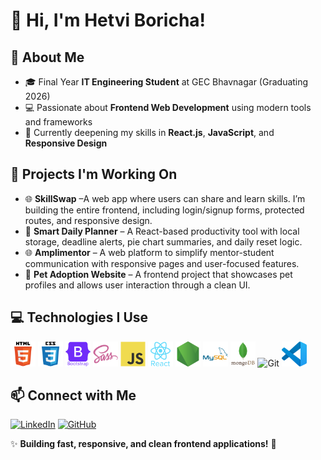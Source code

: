 
# 👋 Hi, I'm Hetvi Boricha!

## 🚀 About Me

* 🎓 Final Year **IT Engineering Student** at GEC Bhavnagar (Graduating 2026)
* 💻 Passionate about **Frontend Web Development** using modern tools and frameworks
* 🌱 Currently deepening my skills in **React.js**, **JavaScript**, and **Responsive Design**

## 🔭 Projects I'm Working On

* 🌐 **SkillSwap** –A web app where users can share and learn skills. I’m building the entire frontend, including login/signup forms, protected routes, and responsive design.
* 📅 **Smart Daily Planner** – A React-based productivity tool with local storage, deadline alerts, pie chart summaries, and daily reset logic.
* 🌐 **Amplimentor** – A web platform to simplify mentor-student communication with responsive pages and user-focused features.
* 🐾 **Pet Adoption Website** – A frontend project that showcases pet profiles and allows user interaction through a clean UI.

## 💻 Technologies I Use

<p align="left">
  <img src="https://raw.githubusercontent.com/devicons/devicon/master/icons/html5/html5-original-wordmark.svg" alt="HTML5" width="40" height="40"/>
  <img src="https://raw.githubusercontent.com/devicons/devicon/master/icons/css3/css3-original-wordmark.svg" alt="CSS3" width="40" height="40"/>
  <img src="https://raw.githubusercontent.com/devicons/devicon/master/icons/bootstrap/bootstrap-plain-wordmark.svg" alt="Bootstrap" width="40" height="40"/>
  <img src="https://raw.githubusercontent.com/devicons/devicon/master/icons/sass/sass-original.svg" alt="Sass" width="40" height="40"/>
  <img src="https://raw.githubusercontent.com/devicons/devicon/master/icons/javascript/javascript-original.svg" alt="JavaScript" width="40" height="40"/>
  <img src="https://raw.githubusercontent.com/devicons/devicon/master/icons/react/react-original-wordmark.svg" alt="React" width="40" height="40"/>
  <img src="https://raw.githubusercontent.com/devicons/devicon/master/icons/nodejs/nodejs-original.svg" alt="Node.js" width="40" height="40"/>
  <img src="https://raw.githubusercontent.com/devicons/devicon/master/icons/mysql/mysql-original-wordmark.svg" alt="MySQL" width="40" height="40"/>
  <img src="https://raw.githubusercontent.com/devicons/devicon/master/icons/mongodb/mongodb-original-wordmark.svg" alt="MongoDB" width="40" height="40"/>
  <img src="https://www.vectorlogo.zone/logos/git-scm/git-scm-icon.svg" alt="Git" width="40" height="40"/>
  <img src="https://raw.githubusercontent.com/devicons/devicon/master/icons/vscode/vscode-original.svg" alt="VS Code" width="40" height="40"/>
</p>


## 📫 Connect with Me

[![LinkedIn](https://img.shields.io/badge/LinkedIn-0A66C2?style=for-the-badge\&logo=linkedin\&logoColor=white)](https://linkedin.com/in/hetvi-boricha-463420259)
[![GitHub](https://img.shields.io/badge/GitHub-181717?style=for-the-badge\&logo=github\&logoColor=white)](https://github.com/Hetvi-Boricha)

✨ **Building fast, responsive, and clean frontend applications!** 🚀
